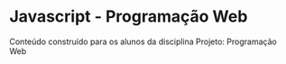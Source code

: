 # Javascript - Programação Web
Conteúdo construído para os alunos da disciplina Projeto: Programação Web